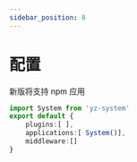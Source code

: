```yaml
---
sidebar_position: 8
---
```


# 配置

新版将支持 npm 应用

```ts title="yunzai.config.js"
import System from 'yz-system'
export default {
    plugins:[ ],
    applications:[ System()],
    middleware:[]
}
```
